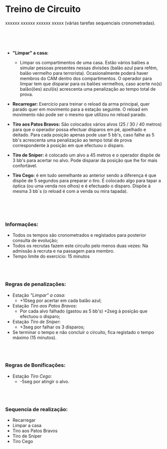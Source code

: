 # Treino de Circuito

xxxxxx xxxxxx xxxxxx xxxxx (várias tarefas sequenciais cronometradas).




<br><br><br>

* **"Limpar" a casa:**
  * Limpar os compartimentos de uma casa. Estão vários balões a simular pessoas presentes nessas divisões (balão azul para refém, balão vermelho para terrorista). Ocasionalmente poderá haver membros do CAM dentro dos compartimentos. O operador para limpar tem que disparar para os balões vermelhos, caso acerte no(s) balão(ões) azul(is) acrescenta uma penalização ao tempo total de prova.
  
* **Recarregar:** Exercício para treinar o reload da arma principal, quer parado quer em movimento para a estação seguinte. O reload em movimento não pode ser o mesmo que utilizou no reload parado.

* **Tiro aos Patos Bravos:** São colocados vários alvos (25 / 30 / 40 metros) para que o operador possa efectuar disparos em pé, ajoelhado e deitado. Para cada posição apenas pode usar 5 bb's, caso falhe as 5 bb's acrescenta uma penalização ao tempo total de prova correspondente à posição em que efectuou o disparo.

* **Tiro de Sniper:** é colocado um alvo a 45 metros e o operador dispõe de 3 bb's para acertar no alvo. Pode disparar da posição que lhe for mais confortável.

* **Tiro Cego:** é em tudo semelhante ao anterior sendo a diferença é que dispõe de 5 segundos para preparar o tiro. É colocado algo para tapar a óptica (ou uma venda nos olhos) e é efectuado o disparo. Dispõe à mesma 3 bb´s (o reload é com a venda ou mira tapada).


<br><br><br>

### Informações:

 * Todos os tempos são cronometrados e registados para posterior consulta de evolução;
 * Todos os recrutas fazem este circuíto pelo menos duas vezes: Na admissão à recruta e na passagem para membro.
 * Tempo limite do exercício: 15 minutos


<br><br>

### Regras de penalizações:

 * Estação _"Limpar" a casa_:
   * +10seg por acertar em cada balão azul;
 * Estação _Tiro aos Patos Bravos_:
   * Por cada alvo falhado (gastou as 5 bb's) +2seg à posição que efectuou o disparo;
 * Estação _Tiro de Sniper_:
   * +3seg por falhar os 3 disparos;
 * Se terminar o tempo e não concluír o circuito, fica registado o tempo máximo (15 minutos).


<br><br>

### Regras de Bonificações:

 * Estação _Tiro Cego_:
   * -5seg por atingir o alvo.

<br><br>

### Sequencia de realização:

 * Recarregar
 * Limpar a casa
 * Tiro aos Patos Bravos
 * Tiro de Sniper
 * Tiro Cego